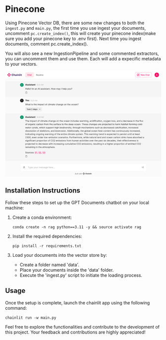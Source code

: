 # Pinecone

Using Pinecone Vector DB, there are some new changes to both the `ingest.py` and `main.py`, the first time you use ingest your documents, uncomment `pc.create_index()`, this will create your pinecone index(make sure you add your pinecone key to .env first). Next time you ingest documents, comment pc.create_index().

You will also see a new IngestionPipeline and some commented extractors, you can uncomment them and use them. Each will add a expecific metadata to your vectors.

![Alt Text](images/PineconeRAG.png)
## Installation Instructions

Follow these steps to set up the GPT Documents chatbot on your local machine:

1. Create a conda environment:

   ```shell
   conda create -n rag python==3.11 -y && source activate rag
   ```

2. Install the required dependencies:

   ```shell
   pip install -r requirements.txt
   ```

3. Load your documents into the vector store by: 
    - Create a folder named 'data'.
    - Place your documents inside the 'data' folder.
    - Execute the 'ingest.py' script to initiate the loading process.

## Usage

Once the setup is complete, launch the chainlit app using the following command:

```shell
chainlit run -w main.py
```

Feel free to explore the functionalities and contribute to the development of this project. Your feedback and contributions are highly appreciated!
